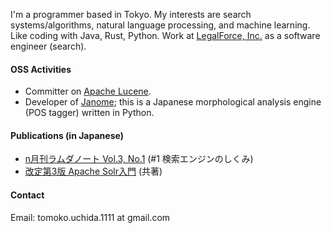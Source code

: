 
I'm a programmer based in Tokyo. My interests are search systems/algorithms, natural language processing, and machine learning. Like coding with Java, Rust, Python.
Work at [LegalForce, Inc.](https://legalforce-corp.com/) as a software engineer (search).

#### OSS Activities

- Committer on [Apache Lucene](https://lucene.apache.org/).
- Developer of [Janome](https://mocobeta.github.io/janome/en/); this is a Japanese morphological analysis engine (POS tagger) written in Python.

#### Publications (in Japanese)

- [n月刊ラムダノート Vol.3, No.1](https://www.lambdanote.com/collections/n/products/nmonthly-vol-3-no-1-2021) (#1 検索エンジンのしくみ)
- [改定第3版 Apache Solr入門](https://gihyo.jp/book/2017/978-4-7741-8930-7) (共著)

#### Contact

Email: tomoko.uchida.1111 at gmail.com
